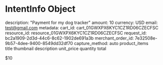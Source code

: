 # IntentInfo Object
description:                     "Payment for my dog tracker"
amount:                         10
currency:                       USD
email:                          test@gmail.com
metadata:
    cart_id:                    cart_01GWXPX6KYC1CZ1RD06CZECFSC
    resource_id:                resource_01GWXPX6KYC1CZ1RD06CZECFSC
request_id:                     bc2a1909-2d3d-44c6-8c62-1902de691a3b
merchant_order_id:              7e32508e-9b57-4dee-9400-8549dd32df70
capture_method:                 auto
product_items                  
    title
    thumbnail
    description
    unit_price
    quantity
    total

$10